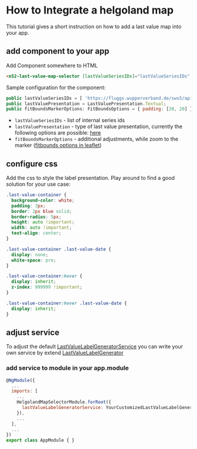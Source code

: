 # How to Integrate a helgoland map

This tutorial gives a short instruction on how to add a last value map into your app.

## add component to your app

Add Component somewhere to HTML
```html
<n52-last-value-map-selector [lastValueSeriesIDs]="lastValueSeriesIDs" [lastValuePresentation]="lastValuePresentation" [fitBoundsMarkerOptions]="fitBoundsMarkerOptions"></n52-last-value-map-selector>
```

Sample configuration for the component:
```javascript
public lastValueSeriesIDs = [ 'https://fluggs.wupperverband.de/sws5/api/__51', 'https://fluggs.wupperverband.de/sws5/api/__78', 'https://fluggs.wupperverband.de/sws5/api/__95', 'https://fluggs.wupperverband.de/sws5/api/__54' ];
public lastValuePresentation = LastValuePresentation.Textual;
public fitBoundsMarkerOptions: FitBoundsOptions = { padding: [20, 20] };
```

- `lastValueSeriesIDs` - list of internal series ids
- `lastValuePresentation` - type of last value presentation, currently the following options are possible: [here](../../../documentation/miscellaneous/enumerations.html#LastValuePresentation)
- `fitBoundsMarkerOptions` - additional adjustments, while zoom to the marker ([fitbounds options in leaflet](https://leafletjs.com/reference-1.3.4.html#fitbounds-options))

## configure css

Add the css to style the label presentation. Play around to find a good solution for your use case:
```css
.last-value-container {
  background-color: white;
  padding: 3px;
  border: 2px blue solid;
  border-radius: 5px;
  height: auto !important;
  width: auto !important;
  text-align: center;
}

.last-value-container .last-value-date {
  display: none;
  white-space: pre;
}

.last-value-container:hover {
  display: inherit;
  z-index: 999999 !important;
}

.last-value-container:hover .last-value-date {
  display: inherit;
}
```

## adjust service

To adjust the default [LastValueLabelGeneratorService](../../../documentation/injectables/LastValueLabelGeneratorService.html) you can write your own service by extend [LastValueLabelGenerator](../../../documentation/classes/LastValueLabelGenerator.html)

### add service to module in your app.module

```javascript
@NgModule({
  ...
  imports: [
    ...
    HelgolandMapSelectorModule.forRoot({
      lastValueLabelGeneratorService: YourCustomizedLastValueLabelGeneratorService
    }),
    ...
  ],
  ...
})
export class AppModule { }
```
